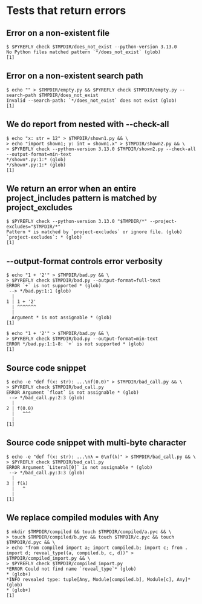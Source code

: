 # Tests that return errors

## Error on a non-existent file

```scrut {output_stream: stderr}
$ $PYREFLY check $TMPDIR/does_not_exist --python-version 3.13.0
No Python files matched pattern `*/does_not_exist` (glob)
[1]
```

## Error on a non-existent search path

```scrut {output_stream: stderr}
$ echo "" > $TMPDIR/empty.py && $PYREFLY check $TMPDIR/empty.py --search-path $TMPDIR/does_not_exist
Invalid --search-path: `*/does_not_exist` does not exist (glob)
[1]
```

## We do report from nested with --check-all

```scrut
$ echo "x: str = 12" > $TMPDIR/shown1.py && \
> echo "import shown1; y: int = shown1.x" > $TMPDIR/shown2.py && \
> $PYREFLY check --python-version 3.13.0 $TMPDIR/shown2.py --check-all --output-format=min-text
*/shown*.py:1:* (glob)
*/shown*.py:1:* (glob)
[1]
```

## We return an error when an entire project_includes pattern is matched by project_excludes

```scrut {output_stream: stderr}
$ $PYREFLY check --python-version 3.13.0 "$TMPDIR/*" --project-excludes="$TMPDIR/*"
Pattern * is matched by `project-excludes` or ignore file. (glob)
`project-excludes`: * (glob)
[1]
```

## --output-format controls error verbosity

```scrut
$ echo "1 + '2'" > $TMPDIR/bad.py && \
> $PYREFLY check $TMPDIR/bad.py --output-format=full-text
ERROR `+` is not supported * (glob)
 --> */bad.py:1:1 (glob)
  |
1 | 1 + '2'
  | ^^^^^^^
  |
  Argument * is not assignable * (glob)
[1]
```

```scrut
$ echo "1 + '2'" > $TMPDIR/bad.py && \
> $PYREFLY check $TMPDIR/bad.py --output-format=min-text
ERROR */bad.py:1:1-8: `+` is not supported * (glob)
[1]
```

## Source code snippet

```scrut
$ echo -e "def f(x: str): ...\nf(0.0)" > $TMPDIR/bad_call.py && \
> $PYREFLY check $TMPDIR/bad_call.py
ERROR Argument `float` is not assignable * (glob)
 --> */bad_call.py:2:3 (glob)
  |
2 | f(0.0)
  |   ^^^
  |
[1]
```

## Source code snippet with multi-byte character

```scrut
$ echo -e "def f(x: str): ...\nλ = 0\nf(λ)" > $TMPDIR/bad_call.py && \
> $PYREFLY check $TMPDIR/bad_call.py
ERROR Argument `Literal[0]` is not assignable * (glob)
 --> */bad_call.py:3:3 (glob)
  |
3 | f(λ)
  |   ^
  |
[1]
```

## We replace compiled modules with Any

```scrut
$ mkdir $TMPDIR/compiled && touch $TMPDIR/compiled/a.pyc && \
> touch $TMPDIR/compiled/b.pyc && touch $TMPDIR/c.pyc && touch $TMPDIR/d.pyc && \
> echo "from compiled import a; import compiled.b; import c; from . import d; reveal_type((a, compiled.b, c, d))" > $TMPDIR/compiled_import.py && \
> $PYREFLY check $TMPDIR/compiled_import.py
*ERROR Could not find name `reveal_type`* (glob)
* (glob+)
*INFO revealed type: tuple[Any, Module[compiled.b], Module[c], Any]* (glob)
* (glob+)
[1]
```
